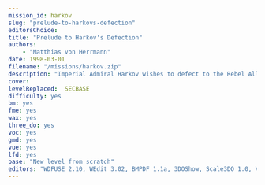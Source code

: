 ```yaml
---
mission_id: harkov
slug: "prelude-to-harkovs-defection"
editorsChoice:
title: "Prelude to Harkov's Defection"
authors: 
    - "Matthias von Herrmann"
date: 1998-03-01
filename: "/missions/harkov.zip"
description: "Imperial Admiral Harkov wishes to defect to the Rebel Alliance. Obviously we expect a trap, but if his wishes are true it would be a significant boost to our efforts. Admiral Harkov possesses a large amount of information on the Imperial navy. As a testament to his good faith, he will give us tapes on his defection plans. They are located on Nar Shaddaa, the vertical city. As you know the Imperials control a sector of this city, and Harkov is in charge of a section of said sector. The tapes are there with one of Harkov's captains, Captain Convegade. We will drop you off in one of the neutral sectors of Nar Shaddaa. Work your way into the Imperial sector, and get to Captain Convegade as well as those tapes. I'll meet you on the roof. Harkov has instructed his men not to fire on you, but be careful as not all the Imperials serve under Harkov. Also Lord Vader, apparently annoyed by your escape at Outpost D-42, has hired bounty hunters to look for you. Watch out for them as you make your way through the neutral sectors."
cover:
levelReplaced:	SECBASE
difficulty: yes
bm:	yes
fme: yes
wax: yes
three_do: yes
voc: yes
gmd: yes
vue: yes
lfd: yes
base: "New level from scratch" 
editors: "WDFUSE 2.10, WEdit 3.02, BMPDF 1.1a, 3DOShow, Scale3DO 1.0, VueCad 3.0, Cool Edit 96, WavConv 1.0, Paint Shop Pro 4.12, FMECAD64, Graphic Workshop 1.1x, JASC Image Robot 1.0, POV-Ray 3.0 for Windows, RGH-Editor 3.0, M&I WinEditor 2.2, Container Manager"
---
```

